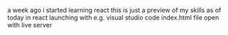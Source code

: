 a week ago i started learning react this is just a preview of my skills as of today in react
launching with e.g. visual studio code index.html file open with live server
